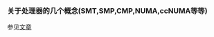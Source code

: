 ### 关于处理器的几个概念(SMT,SMP,CMP,NUMA,ccNUMA等等)
参见[文章](https://www.cnblogs.com/IC-Chenxinmin/p/12837646.html)
